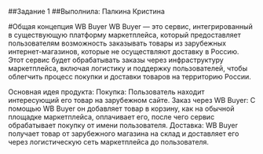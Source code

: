 ##Задание 1
##Выполнила: Палкина Кристина

#Общая концепция WB Buyer
WB Buyer — это сервис, интегрированный в существующую платформу маркетплейса, который предоставляет пользователям возможность заказывать товары из зарубежных интернет-магазинов, которые не осуществляют доставку в Россию. Этот сервис будет обрабатывать заказы через инфраструктуру маркетплейса, включая логистику и поддержку пользователей, чтобы облегчить процесс покупки и доставки товаров на территорию России.

Основная идея продукта:
Покупка: Пользователь находит интересующий его товар на зарубежном сайте.
Заказ через WB Buyer: С помощью WB Buyer он добавляет товар в корзину, как на обычной площадке маркетплейса, оплачивает его, после чего сервис обрабатывает покупку от имени пользователя.
Доставка: WB Buyer получает товар от зарубежного магазина на склад и доставляет его через логистическую сеть маркетплейса до пользователя.
